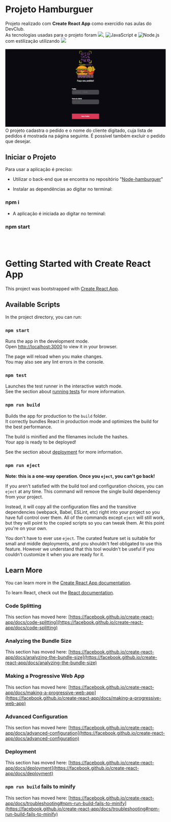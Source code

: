 # Projeto Hamburguer

Projeto realizado com **Create React App** como exercídio nas aulas do DevClub.\
As tecnologias usadas para o projeto foram <img src="https://img.shields.io/badge/React-20232A?style=for-the-badge&logo=react&logoColor=61DAFB" />, <img src="https://img.shields.io/badge/JavaScript-F7DF1E?style=for-the-badge&logo=javascript&logoColor=black" alt="JavaScript"> e <img src ="https://img.shields.io/badge/Node.js-43853D?style=for-the-badge&logo=node.js&logoColor=white" alt ="Node.js"> com estilização utilizando <img src="https://img.shields.io/badge/styled--components-DB7093?style=for-the-badge&logo=styled-components&logoColor=white"/>\
\
<img src="./src/assets/clipDesktopBurger.gif"/>
O projeto cadastra o pedido e o nome do cliente digitado, cuja lista de pedidos é mostrada na página seguinte. É possível também excluir o pedido que desejar.

## Iniciar o Projeto
Para usar a aplicação é preciso:
- Utilizar o back-end que se encontra no repositório "[Node-hamburguer](https://github.com/LiliKaori/Node-hamburguer)"

 - Instalar as dependências ao digitar no terminal: 
### **npm i**

- A aplicação é iniciada ao digitar no terminal:
### **npm start**

<br>
<br>

# Getting Started with Create React App

This project was bootstrapped with [Create React App](https://github.com/facebook/create-react-app).

## Available Scripts

In the project directory, you can run:

### `npm start`

Runs the app in the development mode.\
Open [http://localhost:3000](http://localhost:3000) to view it in your browser.

The page will reload when you make changes.\
You may also see any lint errors in the console.

### `npm test`

Launches the test runner in the interactive watch mode.\
See the section about [running tests](https://facebook.github.io/create-react-app/docs/running-tests) for more information.

### `npm run build`

Builds the app for production to the `build` folder.\
It correctly bundles React in production mode and optimizes the build for the best performance.

The build is minified and the filenames include the hashes.\
Your app is ready to be deployed!

See the section about [deployment](https://facebook.github.io/create-react-app/docs/deployment) for more information.

### `npm run eject`

**Note: this is a one-way operation. Once you `eject`, you can't go back!**

If you aren't satisfied with the build tool and configuration choices, you can `eject` at any time. This command will remove the single build dependency from your project.

Instead, it will copy all the configuration files and the transitive dependencies (webpack, Babel, ESLint, etc) right into your project so you have full control over them. All of the commands except `eject` will still work, but they will point to the copied scripts so you can tweak them. At this point you're on your own.

You don't have to ever use `eject`. The curated feature set is suitable for small and middle deployments, and you shouldn't feel obligated to use this feature. However we understand that this tool wouldn't be useful if you couldn't customize it when you are ready for it.

## Learn More

You can learn more in the [Create React App documentation](https://facebook.github.io/create-react-app/docs/getting-started).

To learn React, check out the [React documentation](https://reactjs.org/).

### Code Splitting

This section has moved here: [https://facebook.github.io/create-react-app/docs/code-splitting](https://facebook.github.io/create-react-app/docs/code-splitting)

### Analyzing the Bundle Size

This section has moved here: [https://facebook.github.io/create-react-app/docs/analyzing-the-bundle-size](https://facebook.github.io/create-react-app/docs/analyzing-the-bundle-size)

### Making a Progressive Web App

This section has moved here: [https://facebook.github.io/create-react-app/docs/making-a-progressive-web-app](https://facebook.github.io/create-react-app/docs/making-a-progressive-web-app)

### Advanced Configuration

This section has moved here: [https://facebook.github.io/create-react-app/docs/advanced-configuration](https://facebook.github.io/create-react-app/docs/advanced-configuration)

### Deployment

This section has moved here: [https://facebook.github.io/create-react-app/docs/deployment](https://facebook.github.io/create-react-app/docs/deployment)

### `npm run build` fails to minify

This section has moved here: [https://facebook.github.io/create-react-app/docs/troubleshooting#npm-run-build-fails-to-minify](https://facebook.github.io/create-react-app/docs/troubleshooting#npm-run-build-fails-to-minify)
